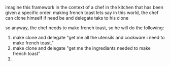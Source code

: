 imagine this framework in the context of a chef in the kitchen that has been given a specific order. making french toast lets say 
in this world, the chef can clone himself if need be and delegate taks to his clone

so anyway, the chef needs to make french toast, so he will do the following:

1. make clone and delegate "get me all the utensils and cookware i need to make french toast." 
2. make clone and delegate "get me the ingrediants needed to make french toast"
3. 